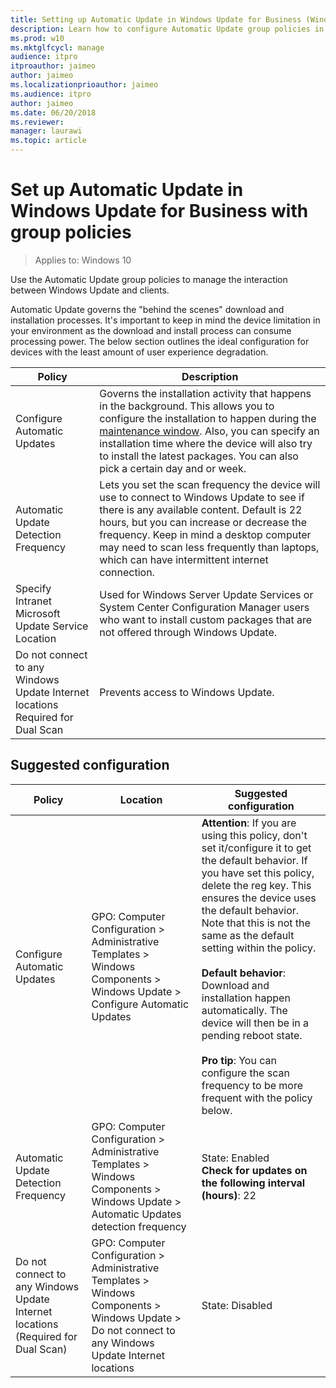 ```yaml
---
title: Setting up Automatic Update in Windows Update for Business (Windows 10)
description: Learn how to configure Automatic Update group policies in Windows Update for Business.
ms.prod: w10
ms.mktglfcycl: manage
audience: itpro
itproauthor: jaimeo
author: jaimeo
ms.localizationprioauthor: jaimeo
ms.audience: itpro
author: jaimeo
ms.date: 06/20/2018
ms.reviewer: 
manager: laurawi
ms.topic: article
---
```


# Set up Automatic Update in Windows Update for Business with group policies

>Applies to: Windows 10

Use the Automatic Update group policies to manage the interaction between Windows Update and clients.

Automatic Update governs the "behind the scenes" download and installation processes. It's important to keep in mind the device limitation in your environment as the download and install process can consume processing power. The below section outlines the ideal configuration for devices with the least amount of user experience degradation.

|Policy|Description |
|-|-|
|Configure Automatic Updates|Governs the installation activity that happens in the background. This allows you to configure the installation to happen during the [maintenance window](https://docs.microsoft.com/sccm/core/clients/manage/collections/use-maintenance-windows). Also, you can specify an installation time where the device will also try to install the latest packages. You can also pick a certain day and or week.|
|Automatic Update Detection Frequency|Lets you set the scan frequency the device will use to connect to Windows Update to see if there is any available content. Default is 22 hours, but you can increase or decrease the frequency. Keep in mind a desktop computer may need to scan less frequently than laptops, which can have intermittent internet connection.|
|Specify Intranet Microsoft Update Service Location|Used for Windows Server Update Services or System Center Configuration Manager users who want to install custom packages that are not offered through Windows Update.|
|Do not connect to any Windows Update Internet locations <br>Required for Dual Scan|Prevents access to Windows Update.|

## Suggested configuration

|Policy|Location|Suggested configuration|
|-|-|-|
|Configure Automatic Updates|	GPO: Computer Configuration > Administrative Templates > Windows Components > Windows Update > Configure Automatic Updates|	**Attention**: If you are using this policy, don't set it/configure it to get the default behavior. If you have set this policy, delete the reg key. This ensures the device uses the default behavior. Note that this is not the same as the default setting within the policy.<br><br> **Default behavior**: Download and installation happen automatically. The device will then be in a pending reboot state. <br><br>**Pro tip**: You can configure the scan frequency to be more frequent with the policy below.|
|Automatic Update Detection Frequency|GPO: Computer Configuration > Administrative Templates > Windows Components > Windows Update > Automatic Updates detection frequency|State: Enabled <br>**Check for updates on the following interval (hours)**: 22|
|Do not connect to any Windows Update Internet locations (Required for Dual Scan) |	GPO: Computer Configuration > Administrative Templates > Windows Components > Windows Update > Do not connect to any Windows Update Internet locations	|State: Disabled |
